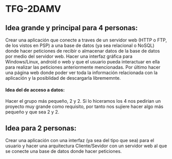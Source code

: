 # TFG-2DAMV
## Idea grande y principal para 4 personas:
Crear una aplicación que conecte a traves de un servidor web (HTTP o FTP, de los vistos en PSP) a una base de datos (ya sea relacional o NoSQL) donde hacer peticiones de recibir o almacenar datos de la base de datos por medio del servidor web.
Hacer una interfaz gráfica para Windows/Linux, android o web y que el usuario pueda interactuar en ella para realizar las peticiones anteriormente mencionadas.
Por último hacer una página web donde poder ver toda la información relacionada con la aplicación y la posiblidad de descargarla librememnte. 

#### Idea del de acceso a datos:
Hacer el grupo más pequeño, 2 y 2.
Si lo hiceramos los 4 nos pedirian un proyecto muy grande como requisito, por tanto nos sujiere hacer algo más pequeño y que sea 2 y 2.

## Idea para 2 personas:
Crear una aplicación con una interfaz (ya sea del tipo que sea) para el usuario y hacer una arquitectura Cliente/Sevidor con un servidor web al que se conecte una base de datos donde hacer peticiones.
